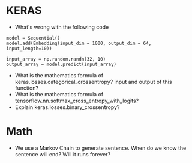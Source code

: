# KERAS
- What's wrong with the following code
```
model = Sequential()
model.add(Embedding(input_dim = 1000, output_dim = 64, input_length=10))

input_array = np.random.randn(32, 10)
output_array = model.predict(input_array)
```
- What is the mathematics formula of keras.losses.categorical_crossentropy? input and output of this function?
- What is the mathematics formula of tensorflow.nn.softmax_cross_entropy_with_logits?
- Explain keras.losses.binary_crossentropy?

# Math
- We use a Markov Chain to generate sentence. When do we know the sentence will end? Will it runs forever?
